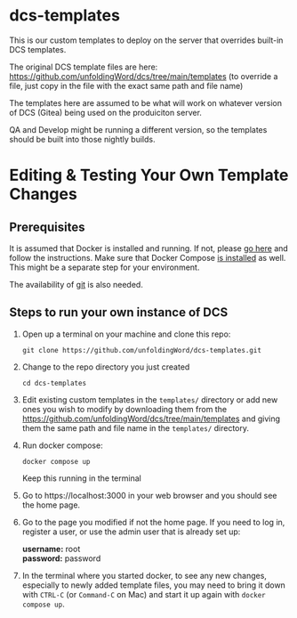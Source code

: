 # dcs-templates
This is our custom templates to deploy on the server that overrides built-in DCS templates.

The original DCS template files are here: https://github.com/unfoldingWord/dcs/tree/main/templates
(to override a file, just copy in the file with the exact same path and file name)

The templates here are assumed to be what will work on whatever version of DCS (Gitea) being used on the produiciton server. 

QA and Develop might be running a different version, so the templates should be built into those nightly builds.

# Editing & Testing Your Own Template Changes

## Prerequisites
It is assumed that Docker is installed and running. If not, please [go here](https://www.docker.com/get-started/) and follow the instructions.
Make sure that Docker Compose [is installed](https://docs.docker.com/compose/install/) as well. This might be a separate step for your environment. 

The availability of [git](https://git-scm.com/download) is also needed. 

## Steps to run your own instance of DCS

1. Open up a terminal on your machine and clone this repo:

    ```
    git clone https://github.com/unfoldingWord/dcs-templates.git
    ```

2. Change to the repo directory you just created

    ```
    cd dcs-templates
    ```

3. Edit existing custom templates in the `templates/` directory or add new ones you wish to modify by downloading them from the https://github.com/unfoldingWord/dcs/tree/main/templates and giving them the same path and file name in the `templates/` directory.

4. Run docker compose:

    ```
    docker compose up
    ```

    Keep this running in the terminal

5. Go to https://localhost:3000 in your web browser and you should see the home page.

6. Go to the page you modified if not the home page. If you need to log in, register a user, or use the admin user that is already set up:

    **username:** root \
    **password:** password

7. In the terminal where you started docker, to see any new changes, especially to newly added template files, you may need to bring it down with `CTRL-C` (or `Command-C` on Mac) and start it up again with `docker compose up`.
